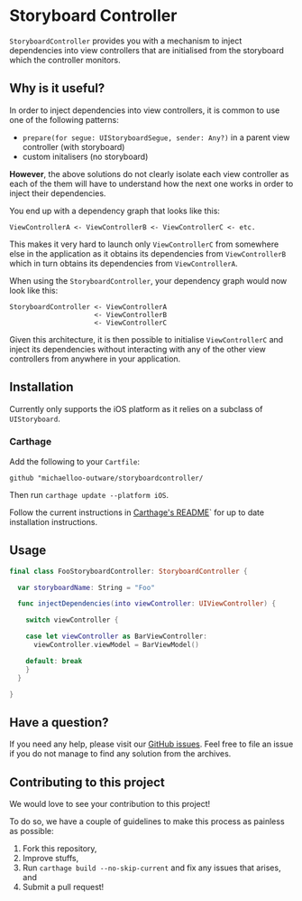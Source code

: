 # Storyboard Controller

`StoryboardController` provides you with a mechanism to inject dependencies into view controllers that are initialised
from the storyboard which the controller monitors.

## Why is it useful?

In order to inject dependencies into view controllers, it is common to use one of the following patterns:

* `prepare(for segue: UIStoryboardSegue, sender: Any?)` in a parent view controller (with storyboard)
* custom initalisers (no storyboard)

**However**, the above solutions do not clearly isolate each view controller as each of the them
will have to understand how the next one works in order to inject their dependencies.

You end up with a dependency graph that looks like this:

    ViewControllerA <- ViewControllerB <- ViewControllerC <- etc.

This makes it very hard to launch only `ViewControllerC` from somewhere else in the application
as it obtains its dependencies from `ViewControllerB` which in turn obtains its dependencies from `ViewControllerA`.

When using the `StoryboardController`, your dependency graph would now look like this:

    StoryboardController <- ViewControllerA
                         <- ViewControllerB
                         <- ViewControllerC

Given this architecture, it is then possible to initialise `ViewControllerC` and inject its dependencies
without interacting with any of the other view controllers from anywhere in your application.

## Installation

Currently only supports the iOS platform as it relies on a subclass of `UIStoryboard`.

### Carthage

Add the following to your `Cartfile`:

```
github "michaelloo-outware/storyboardcontroller/
```

Then run `carthage update --platform iOS`.

Follow the current instructions in [Carthage's README](https://github.com/Carthage/Carthage)` for up to date installation instructions.

## Usage

```swift
final class FooStoryboardController: StoryboardController {

  var storyboardName: String = "Foo"

  func injectDependencies(into viewController: UIViewController) {

    switch viewController {

    case let viewController as BarViewController:
      viewController.viewModel = BarViewModel()

    default: break
    }
  }

}
```

## Have a question?

If you need any help, please visit our [GitHub issues](https://github.com/michaelloo-outware/storyboardcontroller/issues). Feel free to file an issue if you do not manage to find any solution from the archives.

## Contributing to this project

We would love to see your contribution to this project!

To do so, we have a couple of guidelines to make this process as painless as possible:

1. Fork this repository,
1. Improve stuffs,
1. Run `carthage build --no-skip-current` and fix any issues that arises, and
1. Submit a pull request!

